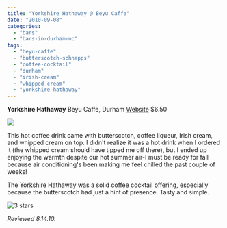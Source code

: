 ```yaml
---
title: "Yorkshire Hathaway @ Beyu Caffe"
date: "2010-09-08"
categories:
  - "bars"
  - "bars-in-durham-nc"
tags:
  - "beyu-caffe"
  - "butterscotch-schnapps"
  - "coffee-cocktail"
  - "durham"
  - "irish-cream"
  - "whipped-cream"
  - "yorkshire-hathaway"
---
```


**Yorkshire Hathaway** Beyu Caffe, Durham [Website](http://www.beyucaffe.com/) $6.50

![](http://www.thegourmez.com/gourmez/photos/beyucaffe12.jpg)

This hot coffee drink came with butterscotch, coffee liqueur, Irish cream, and whipped cream on top. I didn't realize it was a hot drink when I ordered it (the whipped cream should have tipped me off there), but I ended up enjoying the warmth despite our hot summer air-I must be ready for fall because air conditioning's been making me feel chilled the past couple of weeks!

The Yorkshire Hathaway was a solid coffee cocktail offering, especially because the butterscotch had just a hint of presence. Tasty and simple.




<div class="caption">

![3 stars](http://s3.amazonaws.com/thegourmez-wpmedia/2009/02/rating_avocado1.gif "rating_avocado1")</div>


_Reviewed 8.14.10._
